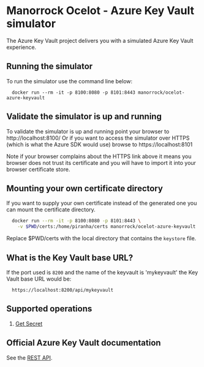 # Manorrock Ocelot - Azure Key Vault simulator

The Azure Key Vault project delivers you with a simulated Azure Key Vault
experience.

## Running the simulator

To run the simulator use the command line below:

```
  docker run --rm -it -p 8100:8080 -p 8101:8443 manorrock/ocelot-azure-keyvault
```

## Validate the simulator is up and running

To validate the simulator is up and running point your browser to 
http://localhost:8100/ Or if you want to access the simulator over HTTPS (which
is what the Azure SDK would use) browse to https://localhost:8101 

Note if your browser complains about the HTTPS link above it means you browser
does not trust its certificate and you will have to import it into your browser
certificate store.

## Mounting your own certificate directory

If you want to supply your own certificate instead of the generated one you
can mount the certificate directory.

```bash
  docker run --rm -it -p 8100:8080 -p 8101:8443 \
    -v $PWD/certs:/home/piranha/certs manorrock/ocelot-azure-keyvault
```

Replace $PWD/certs with the local directory that contains the `keystore` file.

## What is the Key Vault base URL?

If the port used is `8200` and the name of the keyvault is 'mykeyvault' the 
Key Vault base URL would be:

```text
  https://localhost:8200/api/mykeyvault
```

## Supported operations

1. [Get Secret](https://learn.microsoft.com/en-us/rest/api/keyvault/secrets/get-secret/get-secret?view=rest-keyvault-secrets-7.4&tabs=HTTP)

## Official Azure Key Vault documentation

See the [REST API](https://learn.microsoft.com/en-us/rest/api/keyvault/).
